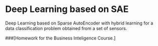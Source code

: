 # Deep Learning based on SAE

Deep Learning based on Sparse AutoEncoder with hybrid learning for a data classification problem obtained from a set of sensors.

###[Homework for the Business Inteligence Course.]

